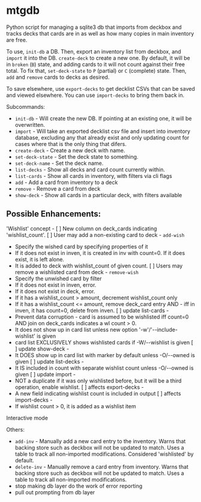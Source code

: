 mtgdb
=====

Python script for managing a sqlite3 db that imports from deckbox and tracks
decks that cards are in as well as how many copies in main inventory are free.

To use, `init-db` a DB. Then, export an inventory list from deckbox, and
`import` it into the DB. `create-deck` to create a new one. By default, it will
be in `broken` (`B`) state, and adding cards to it will not count against their
free total. To fix that, `set-deck-state` to `P` (partial) or `C` (complete)
state. Then, `add` and `remove` cards to decks as desired.

To save elsewhere, use `export-decks` to get decklist CSVs that can be saved and
viewed elsewhere. You can use `import-decks` to bring them back in.

Subcommands:
* `init-db` - Will create the new DB. If pointing at an existing one, it
will be overwritten.
* `import` - Will take an exported decklist csv file and insert into
inventory database, excluding any that already exist and only updating count
for cases where that is the only thing that difers.
* `create-deck` - Create a new deck with name.
* `set-deck-state` - Set the deck state to something.
* `set-deck-name` - Set the deck name.
* `list-decks` - Show all decks and card count currently within.
* `list-cards` - Show all cards in inventory, with filters via cli flags
* `add` - Add a card from inventory to a deck
* `remove` - Remove a card from deck
* `show-deck` - Show all cards in a particular deck, with filters available

Possible Enhancements:
------------------------

'Wishlist' concept -
[ ] New column on deck_cards indicating 'wishlist_count'.
[ ] User may add a non-existing card to deck - `add-wish`
  - Specify the wished card by specifying properties of it
  - If it does not exist in inven, it is created in inv with count=0. If it does exist, it is left alone.
  - It is added to deck with wishlist_count of given count.
[ ] Users may remove a wishlisted card from deck - `remove-wish`
  - Specify the unwished card by filter
  - If it does not exist in inven, error.
  - If it does not exist in deck, error.
  - If it has a wishlist_count > amount, decrement wishlist_count only
  - If it has a wishlist_count <= amount, remove deck_card entry AND - iff in inven, it has count=0, delete from inven.
[ ] update list-cards -
  - Prevent data corruption - card is assumed to be wishlisted iff count=0 AND join on deck_cards indicates a wl count > 0.
  - It does not show up in card list unless new option '-w'/'--include-wishlist' is given
  - card list EXCLUSIVELY shows wishlisted cards if -W/--wishlist is given
[ ] update show-deck -
  - It DOES show up in card list with marker by default unless -O/--owned is given
[ ] update list-decks -
  - It IS included in count with separate wishlist count unless -O/--owned is given
[ ] update import -
  - NOT a duplicate if it was only wishlisted before, but it will be a third operation, enable wishlist.
[ ] affects export-decks -
  - A new field indicating wishlist count is included in output
[ ] affects import-decks -
  - If wishlist count > 0, it is added as a wishlist item

Interactive mode

Others:
* `add-inv` - Manually add a new card entry to the inventory. Warns that backing
store such as deckbox will not be updated to match. Uses a table to track all
non-imported modifications. Considered 'wishlisted' by default.
* `delete-inv` - Manually remove a card entry from inventory. Warns that backing
store such as deckbox will not be updated to match. Uses a table to track all
non-imported modifications.
* stop making db layer do the work of error reporting
* pull out prompting from db layer
